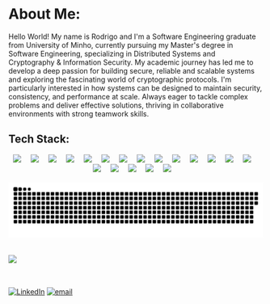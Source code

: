 # About Me:
Hello World! My name is Rodrigo and I'm a Software Engineering graduate from University of Minho, currently pursuing my Master's degree in Software Engineering, specializing in Distributed Systems and Cryptography & Information Security.
My academic journey has led me to develop a deep passion for building secure, reliable and scalable systems and exploring the fascinating world of cryptographic protocols. I'm particularly interested in how systems can be designed to maintain security, consistency, and performance at scale. Always eager to tackle complex problems and deliver effective solutions, thriving in collaborative environments with strong teamwork skills.


## Tech Stack:

<div align="center">
<img width="40px" style="padding-right:15px" src="https://cdn.jsdelivr.net/gh/devicons/devicon@latest/icons/c/c-original.svg" />
<img width="40px" style="padding-right:15px" src="https://cdn.jsdelivr.net/gh/devicons/devicon@latest/icons/html5/html5-original.svg" />
<img width="40px" style="padding-right:15px" src="https://cdn.jsdelivr.net/gh/devicons/devicon@latest/icons/css3/css3-original.svg" />
<img width="40px" style="padding-right:15px" src="https://cdn.jsdelivr.net/gh/devicons/devicon@latest/icons/java/java-original.svg" />
<img width="40px" style="padding-right:15px" src="https://cdn.jsdelivr.net/gh/devicons/devicon@latest/icons/javascript/javascript-original.svg" />
<img width="40px" style="padding-right:15px"  src="https://cdn.jsdelivr.net/gh/devicons/devicon@latest/icons/python/python-original.svg" />
<img width="40px" style="padding-right:15px" src="https://cdn.jsdelivr.net/gh/devicons/devicon@latest/icons/erlang/erlang-original.svg" />
<img  width="40px" style="padding-right:15px" src="https://cdn.jsdelivr.net/gh/devicons/devicon@latest/icons/haskell/haskell-original.svg" />
<img  width="40px" style="padding-right:15px" src="https://cdn.jsdelivr.net/gh/devicons/devicon@latest/icons/googlecloud/googlecloud-original.svg" />
<img width="40px" style="padding-right:15px" src="https://cdn.jsdelivr.net/gh/devicons/devicon@latest/icons/electron/electron-original.svg" />
<img width="40px" style="padding-right:15px" src="https://cdn.jsdelivr.net/gh/devicons/devicon@latest/icons/nodejs/nodejs-original-wordmark.svg" />
<img width="40px" style="padding-right:15px"  src="https://cdn.jsdelivr.net/gh/devicons/devicon@latest/icons/fastapi/fastapi-original.svg" />
<img width="40px" style="padding-right:15px"  src="https://cdn.jsdelivr.net/gh/devicons/devicon@latest/icons/react/react-original.svg" />
<img width="40px" style="padding-right:15px" src="https://cdn.jsdelivr.net/gh/devicons/devicon@latest/icons/mongodb/mongodb-original-wordmark.svg" />
<img width="40px" style="padding-right:15px" src="https://cdn.jsdelivr.net/gh/devicons/devicon@latest/icons/postgresql/postgresql-original-wordmark.svg" />
<img width="40px" style="padding-right:15px"  src="https://cdn.jsdelivr.net/gh/devicons/devicon@latest/icons/redis/redis-original-wordmark.svg" />
<img width="40px" style="padding-right:15px"  src="https://cdn.jsdelivr.net/gh/devicons/devicon@latest/icons/sqlite/sqlite-original.svg" />
<img width="40px" style="padding-right:15px" src="https://cdn.jsdelivr.net/gh/devicons/devicon@latest/icons/github/github-original.svg" />
<img width="40px" style="padding-right:15px" src="https://cdn.jsdelivr.net/gh/devicons/devicon@latest/icons/figma/figma-original.svg" />
</div>

<br/>



<picture>
  <source media="(prefers-color-scheme: dark)" srcset="https://raw.githubusercontent.com/RodG23/RodG23/output/github-snake-dark.svg" />
  <source media="(prefers-color-scheme: light)" srcset="https://raw.githubusercontent.com/RodG23/RodG23/output/github-snake.svg" />
  <img alt="github-snake" src="https://raw.githubusercontent.com/RodG23/RodG23/output/github-snake.svg" />
</picture>

<br/>
<br/>


![](https://quotes-github-readme.vercel.app/api?type=horizontal&theme=dark)

<br/>

[![LinkedIn](https://img.shields.io/badge/LinkedIn-%230077B5.svg?logo=linkedin&logoColor=white)](https://linkedin.com/in/rodg23) [![email](https://img.shields.io/badge/Email-D14836?logo=gmail&logoColor=white)](mailto:rodrigofegomes2003@gmail.com) 
